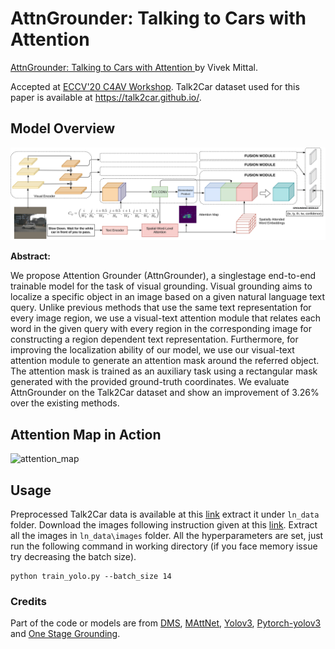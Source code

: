 # AttnGrounder: Talking to Cars with Attention
[AttnGrounder: Talking to Cars with Attention ](https://arxiv.org/pdf/2009.05684.pdf) by Vivek Mittal. 

Accepted at [ECCV'20 C4AV Workshop](https://c4av-2020.github.io/). Talk2Car dataset used for this paper is available at https://talk2car.github.io/.

## Model Overview
![complete_model](static/complete_model.png "AttnGrounder Complete Model")

**Abstract:** <p>We propose Attention Grounder (AttnGrounder), a singlestage end-to-end trainable model for the task of visual grounding. Visual
grounding aims to localize a specific object in an image based on a given
natural language text query. Unlike previous methods that use the same
text representation for every image region, we use a visual-text attention
module that relates each word in the given query with every region in
the corresponding image for constructing a region dependent text representation. Furthermore, for improving the localization ability of our
model, we use our visual-text attention module to generate an attention mask around the referred object. The attention mask is trained as
an auxiliary task using a rectangular mask generated with the provided
ground-truth coordinates. We evaluate AttnGrounder on the Talk2Car
dataset and show an improvement of 3.26% over the existing methods.</p>

## Attention Map in Action
![attention_map](static/examples_img_final.png "Attention Map")

## Usage
Preprocessed Talk2Car data is available at this [link](https://drive.google.com/drive/folders/11R3VTHKErToa78qZ51vbIoGCHKsrfJLe?usp=sharing) extract it under `ln_data` folder. Download the images following instruction given at this [link](https://talk2car.github.io/). Extract all the images in `ln_data\images` folder. All the hyperparameters are set, just run the following command in working directory (if you face memory issue try decreasing the batch size).
```
python train_yolo.py --batch_size 14
```
### Credits
Part of the code or models are from 
[DMS](https://github.com/BCV-Uniandes/DMS),
[MAttNet](https://github.com/lichengunc/MAttNet),
[Yolov3](https://pjreddie.com/darknet/yolo/), 
[Pytorch-yolov3](https://github.com/eriklindernoren/PyTorch-YOLOv3) and
[One Stage Grounding](https://github.com/zyang-ur/onestage_grounding).
